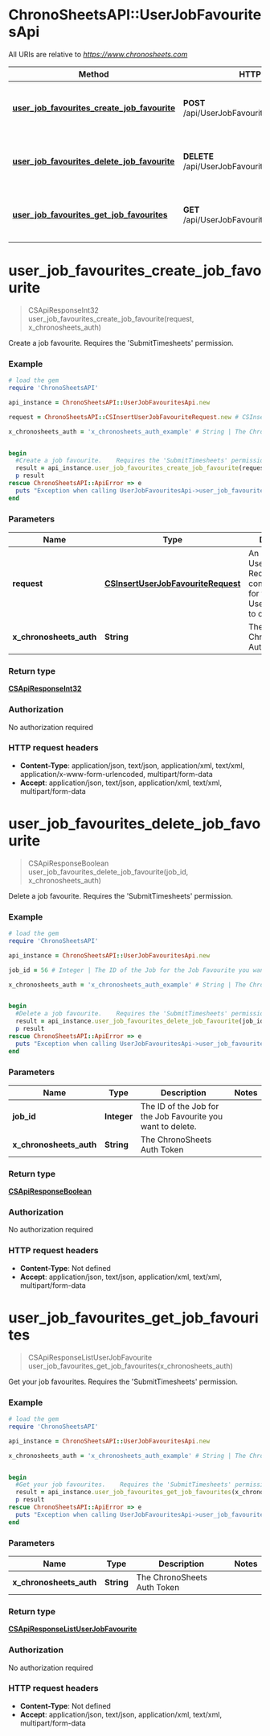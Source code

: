# ChronoSheetsAPI::UserJobFavouritesApi

All URIs are relative to *https://www.chronosheets.com*

Method | HTTP request | Description
------------- | ------------- | -------------
[**user_job_favourites_create_job_favourite**](UserJobFavouritesApi.md#user_job_favourites_create_job_favourite) | **POST** /api/UserJobFavourites/CreateJobFavourite | Create a job favourite.    Requires the &#39;SubmitTimesheets&#39; permission.
[**user_job_favourites_delete_job_favourite**](UserJobFavouritesApi.md#user_job_favourites_delete_job_favourite) | **DELETE** /api/UserJobFavourites/DeleteJobFavourite | Delete a job favourite.    Requires the &#39;SubmitTimesheets&#39; permission.
[**user_job_favourites_get_job_favourites**](UserJobFavouritesApi.md#user_job_favourites_get_job_favourites) | **GET** /api/UserJobFavourites/GetJobFavourites | Get your job favourites.    Requires the &#39;SubmitTimesheets&#39; permission.


# **user_job_favourites_create_job_favourite**
> CSApiResponseInt32 user_job_favourites_create_job_favourite(request, x_chronosheets_auth)

Create a job favourite.    Requires the 'SubmitTimesheets' permission.

### Example
```ruby
# load the gem
require 'ChronoSheetsAPI'

api_instance = ChronoSheetsAPI::UserJobFavouritesApi.new

request = ChronoSheetsAPI::CSInsertUserJobFavouriteRequest.new # CSInsertUserJobFavouriteRequest | An Insert UserJobFavourite Request object containing values for the new UserJobFavourite to create

x_chronosheets_auth = 'x_chronosheets_auth_example' # String | The ChronoSheets Auth Token


begin
  #Create a job favourite.    Requires the 'SubmitTimesheets' permission.
  result = api_instance.user_job_favourites_create_job_favourite(request, x_chronosheets_auth)
  p result
rescue ChronoSheetsAPI::ApiError => e
  puts "Exception when calling UserJobFavouritesApi->user_job_favourites_create_job_favourite: #{e}"
end
```

### Parameters

Name | Type | Description  | Notes
------------- | ------------- | ------------- | -------------
 **request** | [**CSInsertUserJobFavouriteRequest**](CSInsertUserJobFavouriteRequest.md)| An Insert UserJobFavourite Request object containing values for the new UserJobFavourite to create | 
 **x_chronosheets_auth** | **String**| The ChronoSheets Auth Token | 

### Return type

[**CSApiResponseInt32**](CSApiResponseInt32.md)

### Authorization

No authorization required

### HTTP request headers

 - **Content-Type**: application/json, text/json, application/xml, text/xml, application/x-www-form-urlencoded, multipart/form-data
 - **Accept**: application/json, text/json, application/xml, text/xml, multipart/form-data



# **user_job_favourites_delete_job_favourite**
> CSApiResponseBoolean user_job_favourites_delete_job_favourite(job_id, x_chronosheets_auth)

Delete a job favourite.    Requires the 'SubmitTimesheets' permission.

### Example
```ruby
# load the gem
require 'ChronoSheetsAPI'

api_instance = ChronoSheetsAPI::UserJobFavouritesApi.new

job_id = 56 # Integer | The ID of the Job for the Job Favourite you want to delete.

x_chronosheets_auth = 'x_chronosheets_auth_example' # String | The ChronoSheets Auth Token


begin
  #Delete a job favourite.    Requires the 'SubmitTimesheets' permission.
  result = api_instance.user_job_favourites_delete_job_favourite(job_id, x_chronosheets_auth)
  p result
rescue ChronoSheetsAPI::ApiError => e
  puts "Exception when calling UserJobFavouritesApi->user_job_favourites_delete_job_favourite: #{e}"
end
```

### Parameters

Name | Type | Description  | Notes
------------- | ------------- | ------------- | -------------
 **job_id** | **Integer**| The ID of the Job for the Job Favourite you want to delete. | 
 **x_chronosheets_auth** | **String**| The ChronoSheets Auth Token | 

### Return type

[**CSApiResponseBoolean**](CSApiResponseBoolean.md)

### Authorization

No authorization required

### HTTP request headers

 - **Content-Type**: Not defined
 - **Accept**: application/json, text/json, application/xml, text/xml, multipart/form-data



# **user_job_favourites_get_job_favourites**
> CSApiResponseListUserJobFavourite user_job_favourites_get_job_favourites(x_chronosheets_auth)

Get your job favourites.    Requires the 'SubmitTimesheets' permission.

### Example
```ruby
# load the gem
require 'ChronoSheetsAPI'

api_instance = ChronoSheetsAPI::UserJobFavouritesApi.new

x_chronosheets_auth = 'x_chronosheets_auth_example' # String | The ChronoSheets Auth Token


begin
  #Get your job favourites.    Requires the 'SubmitTimesheets' permission.
  result = api_instance.user_job_favourites_get_job_favourites(x_chronosheets_auth)
  p result
rescue ChronoSheetsAPI::ApiError => e
  puts "Exception when calling UserJobFavouritesApi->user_job_favourites_get_job_favourites: #{e}"
end
```

### Parameters

Name | Type | Description  | Notes
------------- | ------------- | ------------- | -------------
 **x_chronosheets_auth** | **String**| The ChronoSheets Auth Token | 

### Return type

[**CSApiResponseListUserJobFavourite**](CSApiResponseListUserJobFavourite.md)

### Authorization

No authorization required

### HTTP request headers

 - **Content-Type**: Not defined
 - **Accept**: application/json, text/json, application/xml, text/xml, multipart/form-data



